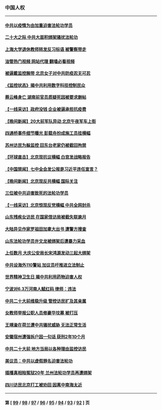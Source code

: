 ### 中国人权
---
#### [中共以疫情为由加重迫害法轮功学员](../../pages/ncid278/n13845591.md?10170845) 
#### [二十大之际 中共大面积绑架骚扰法轮功](../../pages/ncid278/n13846381.md?10170845) 
#### [上海大学退休教师转发反习标语 被警察带走](../../pages/ncid278/n13846408.md?10170845) 
#### [油管热门视频 网站代理 翻墙必看视频](http://132.145.103.77:81/youtube.html?10170845)
#### [被逼戴监控腕带 北京女子对中共防疫忍无可忍](../../pages/ncid278/n13846301.md?10170845) 
#### [《监控状态》揭中共利用数字科技控制民众](../../pages/ncid278/n13846272.md?10170845) 
#### [蔡云峰身亡 湖南前官员质疑死因被要求删帖](../../pages/ncid278/n13845966.md?10170845) 
#### [【一线采访】政府没钱 企业被逼承担抗疫费](../../pages/ncid278/n13845946.md?10170845) 
#### [【晚间新闻】20大前军队异动 北京午夜军车上街](../../pages/ncid278/n13845997.md?10170845) 
#### [四通桥事件细节曝光 彭载舟扮成施工员挂横幅](../../pages/ncid278/n13845625.md?10170845) 
#### [苏州访民为躲监控 回东台老家仍被截回拘禁](../../pages/ncid278/n13845585.md?10170845) 
#### [【环球直击】北京现抗议横幅 白宫发战略报告](../../pages/ncid278/n13845283.md?10170845) 
#### [【中国禁闻】七中全会发公报是习近平连任宣言？](../../pages/ncid278/n13845253.md?10170845) 
#### [【晚间新闻】北京现反共横幅 国际关注](../../pages/ncid278/n13845252.md?10170845) 
#### [三位被中共迫害致死的法轮功学员](../../pages/ncid278/n13843974.md?10170845) 
#### [【一线采访】北京惊现反党横幅 中共全网封杀](../../pages/ncid278/n13844506.md?10170845) 
#### [山东残疾女访民 在国家信访局被截失联逾月](../../pages/ncid278/n13844642.md?10170845) 
#### [大陆异见作家罗祖田加拿大出书 遭警方搜查](../../pages/ncid278/n13843709.md?10170845) 
#### [山东法轮功学员许文龙被绑架后遭暴力采血](../../pages/ncid278/n13842524.md?10170845) 
#### [上任数月 大庆公安局长宋鸿源发动三起大绑架](../../pages/ncid278/n13841775.md?10170845) 
#### [中共设海外110警站 加议员吁推进立法制止](../../pages/ncid278/n13843260.md?10170845) 
#### [世界精神卫生日 揭中共利用药物迫害人权](../../pages/ncid278/n13843019.md?10170845) 
#### [宁波对6.3万河南人赋红码 律师：违法](../../pages/ncid278/n13842291.md?10170845) 
#### [中共二十大前维稳升级 管控访民扩及其亲属](../../pages/ncid278/n13842240.md?10170845) 
#### [女教师举报公职人员修豪华坟墓 被打压](../../pages/ncid278/n13841765.md?10170845) 
#### [王靖渝在荷兰遭中共骚扰威胁 无法正常生活](../../pages/ncid278/n13841496.md?10170845) 
#### [安徽宿州遭强拆户因一句话 获刑2年10个月](../../pages/ncid278/n13841475.md?10170845) 
#### [中共二十大前 地方当局以各种理由监控访民](../../pages/ncid278/n13841281.md?10170845) 
#### [美议员：中共以虚假罪名迫害法轮功](../../pages/ncid278/n13841083.md?10170845) 
#### [插播真相陷冤狱20年 兰州法轮功学员再遭绑架](../../pages/ncid278/n13840946.md?10170845) 
#### [四川访民北京打工被劝回 因离中南海太近](../../pages/ncid278/n13841006.md?10170845) 

---
#### 第 [ [99](./99.md?10170845) / [98](./98.md?10170845) / [97](./97.md?10170845) / [96](./96.md?10170845) / [95](./95.md?10170845) / [94](./94.md?10170845) / [93](./93.md?10170845) / [92](./92.md?10170845) ] 页
